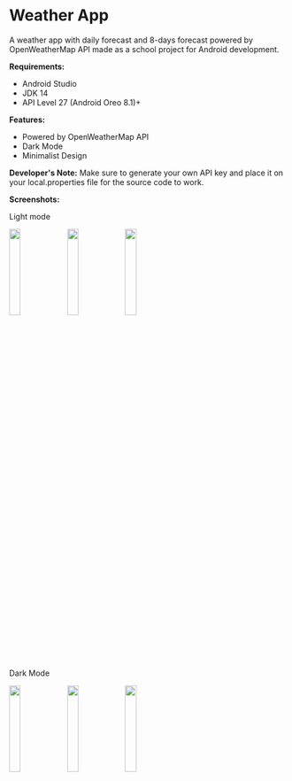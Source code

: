 # Weather App 
A weather app with daily forecast and 8-days forecast powered by OpenWeatherMap API made as a school project for Android development.

**Requirements:**
- Android Studio
- JDK 14
- API Level 27 (Android Oreo 8.1)+

**Features:**
- Powered by OpenWeatherMap API
- Dark Mode
- Minimalist Design

**Developer's Note:** Make sure to generate your own API key and place it on your local.properties file for the source code to work.

**Screenshots:**

Light mode
<p align="left">
  <img src="https://i.imgur.com/cQYgaPi.png" width="20%" height="20%">
  <img src="https://i.imgur.com/TbPV0vy.png" width="20%" height="20%">
  <img src="https://i.imgur.com/WozZUYw.png" width="20%" height="20%">
</p>

Dark Mode
<p align="left">
  <img src="https://i.imgur.com/y15A1AO.png" width="20%" height="20%">
  <img src="https://i.imgur.com/T5PClxE.png" width="20%" height="20%">
  <img src="https://i.imgur.com/1PDcu63.png" width="20%" height="20%">
</p>
